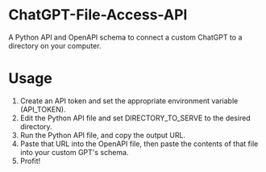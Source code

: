 # ChatGPT-File-Access-API
A Python API and OpenAPI schema to connect a custom ChatGPT to a directory on your computer.

# Usage
1) Create an API token and set the appropriate environment variable (API_TOKEN).
2) Edit the Python API file and set DIRECTORY_TO_SERVE to the desired directory.
3) Run the Python API file, and copy the output URL.
4) Paste that URL into the OpenAPI file, then paste the contents of that file into your custom GPT's schema.
5) Profit!
